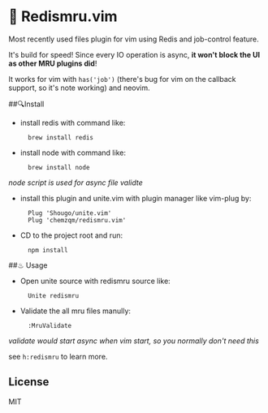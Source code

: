 # 🚩 Redismru.vim

Most recently used files plugin for vim using Redis and job-control feature.

It's build for speed! Since every IO operation is async, **it won't block the UI
as other MRU plugins did**!

It works for vim with `has('job')` (there's bug for vim on the callback support,
so it's note working) and neovim.

##🔍Install

* install redis with command like:

        brew install redis

* install node with command like:

        brew install node

_node script is used for async file validte_

* install this plugin and unite.vim with plugin manager like vim-plug by:

        Plug 'Shougo/unite.vim'
        Plug 'chemzqm/redismru.vim'

* CD to the project root and run:

        npm install

##♨ Usage

* Open unite source with redismru source like:

        Unite redismru

* Validate the all mru files manully:

        :MruValidate

_validate would start async when vim start, so you normally don't need this_

see `h:redismru` to learn more.

## License

MIT
